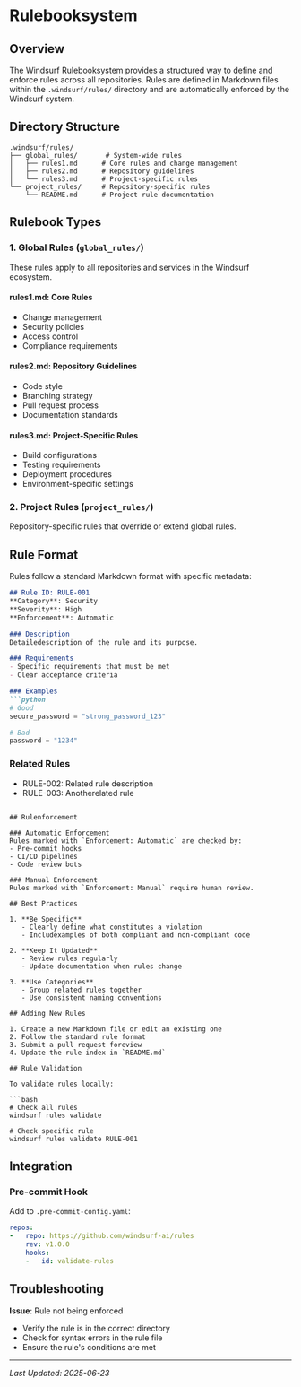# Rulebooksystem

## Overview

The Windsurf Rulebooksystem provides a structured way to define and enforce rules across all repositories. Rules are defined in Markdown files within the `.windsurf/rules/` directory and are automatically enforced by the Windsurf system.

## Directory Structure

```
.windsurf/rules/
├── global_rules/       # System-wide rules
│   ├── rules1.md      # Core rules and change management
│   ├── rules2.md      # Repository guidelines
│   └── rules3.md      # Project-specific rules
└── project_rules/     # Repository-specific rules
    └── README.md      # Project rule documentation
```

## Rulebook Types

### 1. Global Rules (`global_rules/`)

These rules apply to all repositories and services in the Windsurf ecosystem.

#### rules1.md: Core Rules
- Change management
- Security policies
- Access control
- Compliance requirements

#### rules2.md: Repository Guidelines
- Code style
- Branching strategy
- Pull request process
- Documentation standards

#### rules3.md: Project-Specific Rules
- Build configurations
- Testing requirements
- Deployment procedures
- Environment-specific settings

### 2. Project Rules (`project_rules/`)

Repository-specific rules that override or extend global rules.

## Rule Format

Rules follow a standard Markdown format with specific metadata:

```markdown
## Rule ID: RULE-001
**Category**: Security  
**Severity**: High  
**Enforcement**: Automatic  

### Description
Detailedescription of the rule and its purpose.

### Requirements
- Specific requirements that must be met
- Clear acceptance criteria

### Examples
```python
# Good
secure_password = "strong_password_123"

# Bad
password = "1234"
```

### Related Rules
- RULE-002: Related rule description
- RULE-003: Anotherelated rule
```

## Rulenforcement

### Automatic Enforcement
Rules marked with `Enforcement: Automatic` are checked by:
- Pre-commit hooks
- CI/CD pipelines
- Code review bots

### Manual Enforcement
Rules marked with `Enforcement: Manual` require human review.

## Best Practices

1. **Be Specific**
   - Clearly define what constitutes a violation
   - Includexamples of both compliant and non-compliant code

2. **Keep It Updated**
   - Review rules regularly
   - Update documentation when rules change

3. **Use Categories**
   - Group related rules together
   - Use consistent naming conventions

## Adding New Rules

1. Create a new Markdown file or edit an existing one
2. Follow the standard rule format
3. Submit a pull request foreview
4. Update the rule index in `README.md`

## Rule Validation

To validate rules locally:

```bash
# Check all rules
windsurf rules validate

# Check specific rule
windsurf rules validate RULE-001
```

## Integration

### Pre-commit Hook
Add to `.pre-commit-config.yaml`:

```yaml
repos:
-   repo: https://github.com/windsurf-ai/rules
    rev: v1.0.0
    hooks:
    -   id: validate-rules
```

## Troubleshooting

**Issue**: Rule not being enforced
- Verify the rule is in the correct directory
- Check for syntax errors in the rule file
- Ensure the rule's conditions are met

---
*Last Updated: 2025-06-23*
